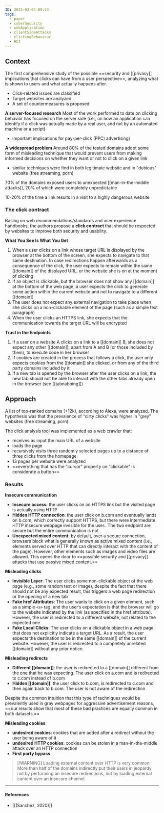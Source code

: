 ```yaml
---
ID: 2025-03-04-09:53
tags:
  - paper
  - cyberSecurity
  - webApplication
  - clientSideAttacks
  - clickingBehaviour
  - HCI
---
```

## Context

The first comprehensive study of the possible ==security and [[privacy]] implications that clicks can have from a user perspective==, analyzing what is shown to users and what actually happens after.
- Click-related issues are classified
- Target websites are analyzed
- A set of countermeasures is proposed

**A server-focused research**
Most of the work performed to date on clicking behavior has focused on the server side (i.e., on how an application can identify if a click was actually made by a real user, and not by an automated machine or a script)
- important implications for pay-per-click (PPC) advertising)

**A widespread problem**
Around 80% of the tested domains adopt some form of misleading technique that would prevent users from making informed decisions on whether they want or not to click on a given link
- similar techniques were find in both legitimate website and in "dubious" website (free streaming, porn)

70% of the domains exposed users to unexpected [[man-in-the-middle attacks]], 20% of which were completely unpredictable

10-20% of the time a link results in a visit to a highly dangerous website

###  The click contract

Basing on web recommendations/standards and user experience handbooks, the authors propose a **click contract** that should be respected by websites to improve both security and usability.

**What You See Is What You Get**
1. When a user clicks on a link whose target URL is displayed by the browser at the bottom of the screen, she expects to navigate to that same destination. In case redirections happen afterwards as a consequence of the click, the user expects to remain within the same [[domain]] of the displayed URL, or the website she is on at the moment of clicking
2. If an object is clickable, but the browser does not show any [[domain]] at the bottom of the web page, a user expects the click to generate some action within the current website and not to navigate to a different [[domain]]
3. The user does not expect any external navigation to take place when she clicks on a non-clickable element of the page (such as a simple text paragraph)
4. When the user clicks an HTTPS link, she expects that the communication towards the target URL will be encrypted

**Trust in the Endpoints**
1. If a user on a website A clicks on a link to a [[domain]] B, she does not expect any other [[domain]], apart from A and B (or those included by them), to execute code in her browser
2. If cookies are created in the process that follows a click, the user only expects cookies from the [[domain]] she clicked, or from any of the third party domains included by it
3. If a new tab is opened by the browser after the user clicks on a link, the new tab should not be able to interact with the other tabs already open in the browser (see [[tabnabbing]])

## Approach

A list of top-ranked domains (+12k), according to Alexa, were analyzed. The hypothesis was that the prevalence of "dirty clicks" was higher in "grey" websites (free streaming, porn)

The click analysis tool was implemented as a web crawler that:
- receives as input the main URL of a website
- loads the page
- recursively visits three randomly selected pages up to a distance of three clicks from the homepage
- 13 pages per website were analyzed
- ==everything that has the "cursor" property on "clickable" is considerate a button==

### Results

**Insecure communication**
- **Insecure access**: the user clicks on an HTTPS link but the visited page is actually using HTTP
- **Hidden HTTP connection**: the user click on b.com and eventually lands on b.com, which correctly support HTTPS, but there were intermediate HTTP insecure webpage invisible for the user.. The two endpoint are secure but the entire communication is not
- **Unexpected mixed content**: by default, over a secure connection, browsers block what is generally known as active mixed content (i.e., elements served over HTTP that can directly interact with the content of the page). However, other elements such as images and video files  are allowed. This opens the door to ==possible security and [[privacy]] attacks that use passive mixed content.==

**Misleading clicks**
- **Invisible Layer**: The user clicks some non-clickable object of the web page (e.g., some random text or image), despite the fact that there should not be any expected result, this triggers a web page redirection or the opening of a new tab
- **Fake href Attributes**: The user wants to click on a given element, such as a simple `<a>` tag, and the user’s expectation is that the browser will go to the website indicated by the link (as specified in the href attribute). However, the user is redirected to a different website, not related to the expected one
- **Fake Local Clicks**: The user clicks on a clickable object in a web page that does not explicitly indicate a target URL. As a result, the user expects the destination to be in the same [[domain]] of the current website. However, the user is redirected to a completely unrelated [[domain]] without any prior notice.

**Misleading redirects**
- **Different [[domain]]**: the user is redirected to a [[domain]] different from the one that he was expecting. The user click on a.com and is redirected to c.com instead of b.com
- **Hidden [[domain]]**: the user click to b.com, is redirected to c.com and then again back to b.com. The user is not aware of the redirection

Despite the common intuition that this type of techniques would be prevalently used in gray webpages for aggressive advertisement reasons, ==our results show that most of these bad practices are equally common in both datasets.==

**Misleading cookies**
- **undesired cookies**: cookies that are added after a redirect without the user being aware of it
- **undesired HTTP cookies**: cookies can be stolen in a man-in-the-middle attack over an HTTP connection
- **First party bypass**


> [!WARNING] Loading external content over HTTP is very common
> More than half of the domains indirectly put their users in jeopardy not by performing an insecure redirections, but by loading external content over an insecure channel.

---
#### References
- [[(Sanchez, 2020)]]